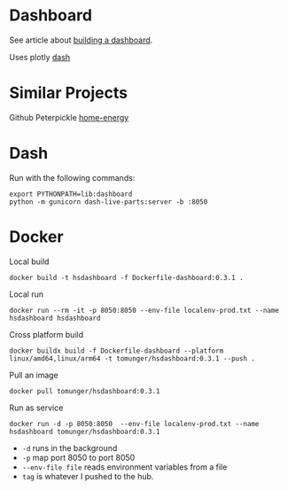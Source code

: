 # Dashboard



See article about [building a dashboard](https://josetheengineer.dev/how-to-build-a-dashboard-for-your-peloton-workout-data-using-dash).  

Uses plotly [dash](https://dash.plotly.com/introduction)

# Similar Projects

Github Peterpickle [home-energy](https://github.com/peterpickle/home-energy)


# Dash

Run with the following commands:

    export PYTHONPATH=lib:dashboard
    python -m gunicorn dash-live-parts:server -b :8050

# Docker

Local build

    docker build -t hsdashboard -f Dockerfile-dashboard:0.3.1 .    

Local run   

    docker run --rm -it -p 8050:8050 --env-file localenv-prod.txt --name hsdashboard hsdashboard

Cross platform build
    
    docker buildx build -f Dockerfile-dashboard --platform linux/amd64,linux/arm64 -t tomunger/hsdashboard:0.3.1 --push . 

Pull an image

    docker pull tomunger/hsdashboard:0.3.1

Run as service

    docker run -d -p 8050:8050  --env-file localenv-prod.txt --name hsdashboard tomunger/hsdashboard:0.3.1

 * `-d` runs in the background
 * `-p` map port 8050 to port 8050
 * `--env-file file` reads environment variables from a file
 * `tag` is whatever I pushed to the hub.
